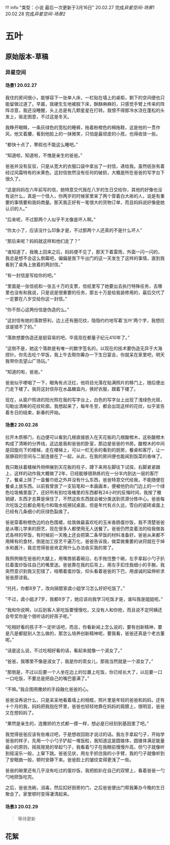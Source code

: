 !!! info "类型：小说 最后一次更新于3月16日"
    20.02.27 完成*异星空间-场景1*
    20.02.28 完成*异星空间-场景2*
# 五叶

## 原始版本-草稿

### 异星空间

#### 场景1 20.02.27

我住的房间很小，能够容下一张单人床，一栏贴在墙上的桌柜，剩下的空间便也只能留做过道了。早晨，我硬生生地被脱下床，酥酥麻麻的，只感觉手臂上传来的阵阵凉意，我还没睡醒，头上总是有几颗星星在打转。我恨不得那冷水浇在蓬松的头发上，驱走困意，不过这是冬天。

我睁开眼睛，一条灰绿色的宽松的睡裤，拖着粉橙色的棉拖鞋，这是他的一贯作风，他叉着腰，看到他脸上的一抹微笑，只怕是最顽皮的小孩，也得收敛一些。

“都快十点了，寒假也不能这么睡吧。”

“知道啦，知道啦，不愧是亲生的爸爸。”

爸爸并没有反驳，只是从宽大的衣服口袋中拿出了一封信，递给我。虽然纸张有着经过风霜特有的米黄色，这封信依然没有任何的破损，大概是所在爸爸的写字台下很久了。

“这是妈妈在六年前写的信，她特意交代我在八岁的生日交给你，其他的好像也没有说什么，真是一个怪人，你两岁的时候家里来了两个穿着白大褂的人，说是有重要的事情要和我妈商量。那天我正好有一笔很大的货物订单，而且妈妈说好像是她认识的人。”

“后来呢，不过那两个人似乎不太像是坏人啊。”

“你太小了，应该没什么印象才是，不过那两个人还真的不是什么坏人”

“那后来呢？妈妈就这样和他们走了？”

“谁知道了，我晚上回来之后，妈妈便不见了，那天下着雷雨，外面一闪一闪的，我总是想不会这么倒霉吧，偏偏是我下午出门的这一天发生了这样的事情，直到我看到了桌角上放着的两封信。”

“有一封信是写给你的吧。”

“里面是一张信纸和一张五十万的支票，信纸里写了她要出去执行特殊任务，去哪里也没有和我说，只是说是很重要的任务，那五十万是给我装修用的，最后交代了一定要在八岁交给你这一封信。”

“你不担心这两份信是伪造的么。”

“这封信有她的落款笹利，边上还有圈花纹，隐隐约约地写着‘五叶’两个字，我想应该是错不了的。”

“落款想要伪造还是挺容易的吧，毕竟现在都量子纪元410年了。”

“这倒不是，她这个落款是有唯一的数字签名的，以现在的技术要伪造无异于大海捞针。你先去吃个早饭，我上午去帮你筹办一下生日宴会，你就呆在家里吧，明天我带你去望山广场玩。”

“知道的啦，爸爸。”

爸爸似乎哽咽了一下，眼角有点泛红，他将目光落在贴满照片的移门上，随后便出门走下楼了。我将这封信存在水晶糖盒内，换好衣服，跟着下楼了。

现在，从窗户照进的阳光照在我的写字台上，白色的写字台上出现了浅绿色光斑，勾勒出清晰的花纹轮廓。我想起来了，每年冬至，都会出现这样的花纹，似乎宣告着冬日的结束，新春的开始。

#### 场景2 20.02.28

拉开木质移门，右边便可以看到几根直接嵌入在天花板的几根酸橙木，这些酸橙木构成了清晰的分界线，这边是我和爸爸的卧室，那边是爸爸的书房。酸橙木的中间是回旋向下的楼梯，走在楼梯上，可以一栏无余的看到的厨房，餐桌和客厅，让一层静寂的空间与二层连接在了一起，从此，在我的房间便也能闻到饭菜的香味了。

我只敢扶着楼梯外侧伸展到天花板的柱子，蹲下来用左脚往下试探，右脚紧紧跟上，这样的动作我大概做了2年，已经能够很熟练的在一分半内到达一层的客厅了。餐桌上除了一盒餐巾纸之外并没有什么东西，爸爸特意交代给我，不能随便在餐桌上放东西。以前我曾放了一支铅笔和一本画画本，便被他扔向门边上的一个绿色垃圾桶里面了，还好所有到垃圾桶里的东西都有24小时的反悔时间，我按了撤销键，东西才总算是保住了，不然这些东西就会被分类送到资源分拣中心。爸爸每次吃饭之后都会用毛巾和吸水纸擦拭桌面，但是年代有点久远，雪白的瓷砖桌面上已经有几条细小的灰绿色裂痕了。

爸爸穿着粉橙色边的白色围裙，给我做最喜欢吃的玉米香肠蛋炒饭，我不清楚爸爸是从哪儿学来的厨艺，现在很多人都使用无人送餐了。爸爸仍然变着法的给我做各式各样的早饭，有时候前一天晚上还会把第二条早饭的材料准备好。爸爸从来都不用稀有的食材，倒是加工技艺千遍万化，爸爸告诉我，做菜做重要的诀窍就在于焯水和酱汁，我总觉得爸爸肯定用什么办法收买我的胃了。

我照例做在爸爸的大腿上，用嘴唇抵着碗沿，右手拖住整个碗，左手拿起小勺子扒拉着蛋炒饭往自己的嘴里送。爸爸靠在我的后背上，用左手扣住我细小的手腕，我突然意识到我又犯错了，咀嚼着蛋炒饭，仰头看着爸爸的下巴，用虔诚的延伸祈求爸爸原谅我。

“托托，你都8岁了，改向隔壁家虞小姐学习怎么好好吃饭了。”

“不过，虞小姐才7岁，我都8岁了，她应该向我学习吃饭才是，谁叫我是姐姐呢。”

“我和你说啊，以后到客人家吃饭要慢慢吃，又没有人和你抢，而且说不定阿姨还会夸奖你是个很听话的好孩子呢。”

“吃相好看的孩子不一定听话吧，而且，你看新闻上怎么说的，要有创新精神，要是凡是都挺别人怎么做的，那怎么培养创新精神呢，要我看，爸爸还真是个老古董呢。”

“话是这么说，不过吃相好看的话，看起来就像一个淑女了。”

“爸爸，我哪里不像是淑女了，我是你的乖女儿，那我当然就是一个淑女了。”

“那倒是，不过以后要一个人坐在边上的位置上吃饭，你已经长大了，以后要一口一口吃饭，不要总是把自己的嘴巴塞满了。”

“不嘛。”我企图用撒娇的手段融化爸爸的心。

爸爸没再说什么，只是呆呆地看着墙上的相框，照片里是年轻的爸爸和妈妈，还有十个月的我，妈妈把我抱在怀里，爸爸也轻轻地靠在妈妈的肩膀上，很明显，爸爸又在想妈妈了。

“果然是亲生的，连撒娇的方式都一摸一样，想必是已经刻到基因里了吧。”

我觉得爸爸应该有些难过吧，于是想收回刚才说过的话。我左手拿起勺子，开始学爸爸的样子，先用一个小勺子铲起一堆饭粒，我知道这是圆锥体，圆锥体满足能量最小的原则，摇摇晃晃的举起勺子，我看着勺子在我眼前慢慢升高，但勺子就像听到摇滚乐一般，上窜下跳。爸爸见状，用左手抓住我的小手臂，我的勺子就像听到了安眠曲一般，顿时安静下来。爸爸脸上的皱纹变得更浅了一些。

爸爸的碗里还有几乎没有吃过的蛋炒饭，我把脸趴在自己的双臂上，看着爸爸一勺勺地把饭吃完。

之后，爸爸洗碗，消毒，然后扣好厨房的门，之后爸爸便出门帮我筹办今晚的生日聚会了。家里顿时变得凄清起来。

#### 场景3 20.02.29

> 等待更新

## 花絮